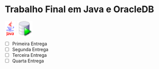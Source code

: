# **Trabalho Final em Java e OracleDB**

<a>
    <img align="center" alt="Icon Java" height="50" src="https://github.com/Nicolaskn95/TrabalhoFinal_JAVA/blob/main/assets/java.GIF" />
  </a> 
  <a href="">
    <img align="center" alt="Icon Java" height="50" src="https://github.com/Nicolaskn95/TrabalhoFinal_JAVA/blob/main/assets/icon.png" />
  </a> 


- [ ] Primeira Entrega
- [ ] Segunda Entrega
- [ ] Terceira Entrega
- [ ] Quarta Entrega
